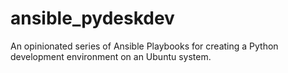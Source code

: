 # ansible_pydeskdev
An opinionated series of Ansible Playbooks for creating a Python development environment on an Ubuntu system. 
